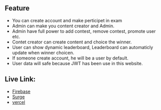 

## Feature

 - You can create account and make perticipet in exam
 - Admin can make you content creator and Admin.
 - Admin have full power to add contest, remove contest, promote user etc.
 - Contet creator can create content and choice the winner.
 - User can show dynamic leaderboard, Leaderboard can automaticly update when winner choicen.
 - If someone create account, he will be a user by default.
 - User data will safe because JWT has been use in this website.

## Live Link: 
 - [Firebase](https://endgame-6eef0.web.app/)
 - [Surge](https://successful-impulse.surge.sh/)
 - [vercel](https://end-game-theta.vercel.app/)
